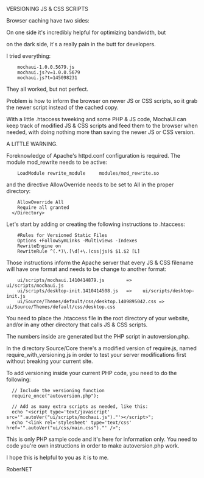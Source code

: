 VERSIONING JS & CSS SCRIPTS

  Browser caching have two sides:

  On one side it's incredibly helpful for optimizing bandwidth, but

  on the dark side, it's a really pain in the butt for developers.
  
  I tried everything:
  
        mochaui-1.0.0.5679.js
        mochaui.js?v=1.0.0.5679
        mochaui.js?t=145098231
  
  They all worked, but not perfect.
  
  Problem is how to inform the browser on newer JS or CSS scripts,
  so it grab the newer script instead of the cached copy.
  
  With a little .htaccess tweeking and some PHP & JS code, MochaUI
  can keep track of modified JS & CSS scripts and feed them to the
  browser when needed, with doing nothing more than saving the newer
  JS or CSS version.
  
  A LITTLE WARNING.
  
  Foreknowledge of Apache's httpd.conf configuration
  is required. The module mod_rewrite needs to be active:
  
        LoadModule rewrite_module     modules/mod_rewrite.so
  
  and the directive AllowOverride needs to be set to All in the
  proper directory:
  
        AllowOverride All
        Require all granted
      </Directory>
  
  
  Let's start by adding or creating the following instructions to .htaccess:
  
        #Rules for Versioned Static Files
        Options +FollowSymLinks -Multiviews -Indexes
        RewriteEngine on
        RewriteRule ^(.*)\.[\d]+\.(css|js)$ $1.$2 [L]

  Those instructions inform the Apache server that every JS & CSS filename
  will have one format and needs to be change to another format:
  
        ui/scripts/mochaui.1410414879.js        =>    ui/scripts/mochaui.js
        ui/scripts/desktop-init.1410414508.js   =>    ui/scripts/desktop-init.js
        ui/Source/Themes/default/css/desktop.1409895042.css => ui/Source/Themes/default/css/desktop.css
  
  You need to place the .htaccess file in the root directory of your website, and/or in any other directory
  that calls JS & CSS scripts.
  
  The numbers inside are generated but the PHP script in autoversion.php.
  
  In the directory Source/Core there's a modified version of require.js, named require_with_versioning.js
  in order to test your server modifications first without breaking your current site.
  
  To add versioning inside your current PHP code, you need to do the following:
  
      // Include the versioning function
      require_once("autoversion.php");
  
      // Add as many extra scripts as needed, like this:
      echo "<script type='text/javascript' src='".autoVer("ui/scripts/mochaui.js")."'></script>";
      echo "<link rel='stylesheet' type='text/css' href='".autoVer("ui/css/main.css")."' />";

  
  This is only PHP sample code and it's here for information only. You need to code you're own
  instructions in order to make autoversion.php work.
  
  
  I hope this is helpful to you as it is to me.
  
  RoberNET
  
